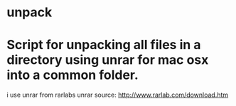 unpack
======

Script for unpacking all files in a directory using unrar for mac osx into a common folder.
======
i use unrar from rarlabs
unrar source: http://www.rarlab.com/download.htm

